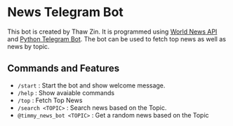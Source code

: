 # News Telegram Bot

This bot is created by Thaw Zin.
It is programmed using [World News API](https://worldnewsapi.com/) and [Python Telegram Bot](https://docs.python-telegram-bot.org/en/v21.3/telegram.update.html).
The bot can be used to fetch top news as well as news by topic.

## Commands and Features
- `/start` : Start the bot and show welcome message.
- `/help` : Show avaiable commands
- `/top` : Fetch Top News
- `/search <TOPIC>` : Search news based on the Topic.
- `@timmy_news_bot <TOPIC>` : Get a random news based on the Topic
